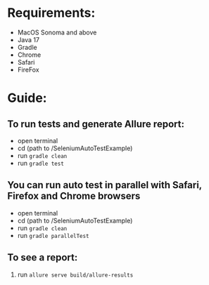 # Requirements:
* MacOS Sonoma and above
* Java 17
* Gradle
* Chrome
* Safari
* FireFox


# Guide:

## To run tests and generate Allure report:
* open terminal
* cd (path to /SeleniumAutoTestExample)
* run `gradle clean`
* run `gradle test`

## You can run auto test in parallel with Safari, Firefox and Chrome browsers
* open terminal
* cd (path to /SeleniumAutoTestExample)
* run `gradle clean`
* run `gradle parallelTest`

## To see a report:
1. run `allure serve build/allure-results `
